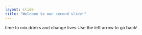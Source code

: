 ```yaml
---
layout: slide
title: "Welcome to our second slide!"
---
```

time to mix drinks and change lives
Use the left arrow to go back!
